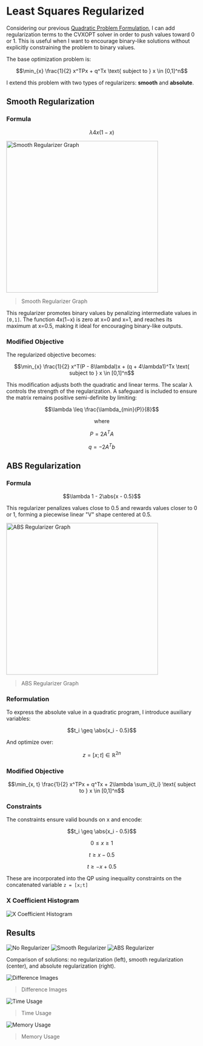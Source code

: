 # Least Squares Regularized

Considering our previous [Quadratic Problem Formulation](./11_binary_projection_ls.md#quadratic-programming-formulation), I can add regularization terms to the CVXOPT solver in order to push values toward 0 or 1. This is useful when I want to encourage binary-like solutions without explicitly constraining the problem to binary values.

The base optimization problem is:

```math
\min_{x} \frac{1}{2} x^TPx + q^Tx \text{ subject to } x \in [0,1]^n
```

I extend this problem with two types of regularizers: **smooth** and **absolute**.

## Smooth Regularization

### Formula

```math
\lambda 4x(1-x)
```

<img src="../../docs/assets/smooth_regularizer_graph.png" width=400 alt="Smooth Regularizer Graph">

> Smooth Regularizer Graph

This regularizer promotes binary values by penalizing intermediate values in `[0,1]`. The function 4x(1−x) is zero at x=0 and x=1, and reaches its maximum at x=0.5, making it ideal for encouraging binary-like outputs.

### Modified Objective

The regularized objective becomes:

```math
\min_{x} \frac{1}{2} x^T(P - 8\lambdaI)x + (q + 4\lambda1)^Tx \text{ subject to } x \in [0,1]^n
```

This modification adjusts both the quadratic and linear terms. The scalar λ controls the strength of the regularization. A safeguard is included to ensure the matrix remains positive semi-definite by limiting:

```math
\lambda \leq \frac{\lambda_{min}(P)}{8}
```

```math
\text{where}
```

```math
P = 2A^TA
```

```math
q = -2A^Tb
```

## ABS Regularization

### Formula

```math
\lambda 1 - 2\abs{x - 0.5}
```

This regularizer penalizes values close to 0.5 and rewards values closer to 0 or 1, forming a piecewise linear "V" shape centered at 0.5.

<img src="../../docs/assets/abs_regularizer_graph.png" width=400 alt="ABS Regularizer Graph">

> ABS Regularizer Graph

### Reformulation

To express the absolute value in a quadratic program, I introduce auxiliary variables:

```math
t_i \geq \abs{x_i - 0.5}
```

And optimize over:

```math
z = \left[ x; t \right] \in \mathbb{R}^{2n}
```

### Modified Objective

```math
\min_{x, t} \frac{1}{2} x^TPx + q^Tx + 2\lambda \sum_i{t_i} \text{ subject to } x \in [0,1]^n
```

### Constraints

The constraints ensure valid bounds on x and encode:

```math
t_i \geq \abs{x_i - 0.5}
```

```math
0 \leq x \geq 1
```

```math
t \geq x - 0.5
```

```math
t \geq -x + 0.5
```

These are incorporated into the QP using inequality constraints on the concatenated variable `z = [x;t]`

[//]: # (TODO: add binary regularizer)

### X Coefficient Histogram

![X Coefficient Histogram](../../outputs/experiments/regularized_x_binned.png)

[//]: # (TODO: conclusion)

## Results

![No Regularizer](../../benchmarks/img_outputs/least_squares_regularized/image_000.png)
![Smooth Regularizer](../../benchmarks/img_outputs/least_squares_regularized/image_001.png)
![ABS Regularizer](../../benchmarks/img_outputs/least_squares_regularized/image_002.png)

Comparison of solutions: no regularization (left), smooth regularization (center), and absolute regularization (right).

![Difference Images](../plots/least_squares_regularized/Difference%20Images.png)

> Difference Images

![Time Usage](../plots/least_squares_regularized/Time%20Usage.png)

> Time Usage

![Memory Usage](../plots/least_squares_regularized/Memory%20Usage.png)

> Memory Usage

